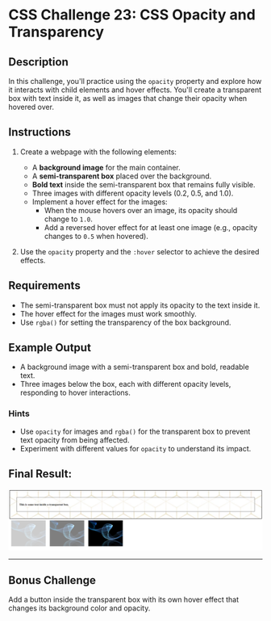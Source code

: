 # CSS Challenge 23: CSS Opacity and Transparency

## Description
In this challenge, you'll practice using the `opacity` property and explore how it interacts with child elements and hover effects. You'll create a transparent box with text inside it, as well as images that change their opacity when hovered over.

## Instructions
1. Create a webpage with the following elements:
   - A **background image** for the main container.
   - A **semi-transparent box** placed over the background.
   - **Bold text** inside the semi-transparent box that remains fully visible.
   - Three images with different opacity levels (0.2, 0.5, and 1.0).
   - Implement a hover effect for the images:
     - When the mouse hovers over an image, its opacity should change to `1.0`.
     - Add a reversed hover effect for at least one image (e.g., opacity changes to `0.5` when hovered).

2. Use the `opacity` property and the `:hover` selector to achieve the desired effects.

## Requirements
- The semi-transparent box must not apply its opacity to the text inside it.
- The hover effect for the images must work smoothly.
- Use `rgba()` for setting the transparency of the box background.

## Example Output
- A background image with a semi-transparent box and bold, readable text.
- Three images below the box, each with different opacity levels, responding to hover interactions.

### Hints
- Use `opacity` for images and `rgba()` for the transparent box to prevent text opacity from being affected.
- Experiment with different values for `opacity` to understand its impact.

## Final Result:
![Final Result Image](../Images/Challenge23Result.png)

---

## Bonus Challenge
Add a button inside the transparent box with its own hover effect that changes its background color and opacity.

